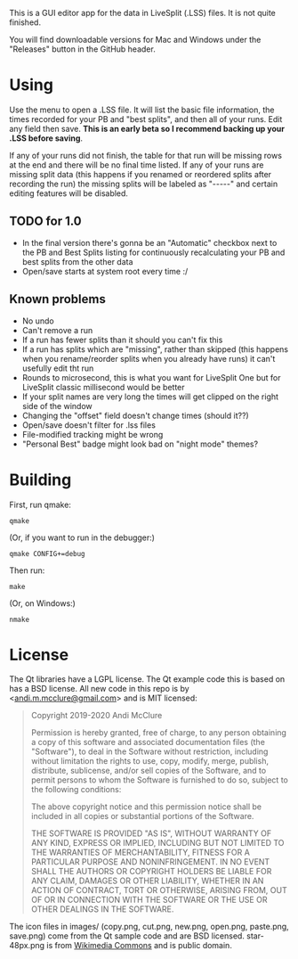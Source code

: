 This is a GUI editor app for the data in LiveSplit (.LSS) files. It is not quite finished.

You will find downloadable versions for Mac and Windows under the "Releases" button in the GitHub header.

# Using

Use the menu to open a .LSS file. It will list the basic file information, the times recorded for your PB and "best splits", and then all of your runs. Edit any field then save. **This is an early beta so I recommend backing up your .LSS before saving**.

If any of your runs did not finish, the table for that run will be missing rows at the end and there will be no final time listed. If any of your runs are missing split data (this happens if you renamed or reordered splits after recording the run) the missing splits will be labeled as "-----" and certain editing features will be disabled.

## TODO for 1.0

* In the final version there's gonna be an "Automatic" checkbox next to the PB and Best Splits listing for continuously recalculating your PB and best splits from the other data
* Open/save starts at system root every time :/

## Known problems

* No undo
* Can't remove a run
* If a run has fewer splits than it should you can't fix this
* If a run has splits which are "missing", rather than skipped (this happens when you rename/reorder splits when you already have runs) it can't usefully edit tht run
* Rounds to microsecond, this is what you want for LiveSplit One but for LiveSplit classic millisecond would be better
* If your split names are very long the times will get clipped on the right side of the window
* Changing the "offset" field doesn't change times (should it??)
* Open/save doesn't filter for .lss files
* File-modified tracking might be wrong
* "Personal Best" badge might look bad on "night mode" themes?

# Building

First, run qmake:

    qmake

(Or, if you want to run in the debugger:)

    qmake CONFIG+=debug

Then run:

    make

(Or, on Windows:)

    nmake

# License

The Qt libraries have a LGPL license. The Qt example code this is based on has a BSD license. All new code in this repo is by <<andi.m.mcclure@gmail.com>> and is MIT licensed:

> Copyright 2019-2020 Andi McClure
> 
> Permission is hereby granted, free of charge, to any person obtaining a copy of this software and associated documentation files (the "Software"), to deal in the Software without restriction, including without limitation the rights to use, copy, modify, merge, publish, distribute, sublicense, and/or sell copies of the Software, and to permit persons to whom the Software is furnished to do so, subject to the following conditions:
> 
> The above copyright notice and this permission notice shall be included in all copies or substantial portions of the Software.
> 
> THE SOFTWARE IS PROVIDED "AS IS", WITHOUT WARRANTY OF ANY KIND, EXPRESS OR IMPLIED, INCLUDING BUT NOT LIMITED TO THE WARRANTIES OF MERCHANTABILITY, FITNESS FOR A PARTICULAR PURPOSE AND NONINFRINGEMENT. IN NO EVENT SHALL THE AUTHORS OR COPYRIGHT HOLDERS BE LIABLE FOR ANY CLAIM, DAMAGES OR OTHER LIABILITY, WHETHER IN AN ACTION OF CONTRACT, TORT OR OTHERWISE, ARISING FROM, OUT OF OR IN CONNECTION WITH THE SOFTWARE OR THE USE OR OTHER DEALINGS IN THE SOFTWARE.

The icon files in images/ (copy.png, cut.png, new.png, open.png, paste.png, save.png) come from the Qt sample code and are BSD licensed. star-48px.png is from [Wikimedia Commons](https://commons.m.wikimedia.org/wiki/File:Emblem-star.svg) and is public domain.